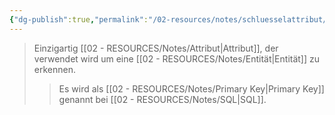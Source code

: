 ```yaml
---
{"dg-publish":true,"permalink":"/02-resources/notes/schluesselattribut/","tags":["informatik/datenbank","informatik/code/SQL"],"noteIcon":"","updated":"2025-10-29T12:59:09.973+01:00"}
---
```


>Einzigartig [[02 - RESOURCES/Notes/Attribut\|Attribut]], der verwendet wird um eine [[02 - RESOURCES/Notes/Entität\|Entität]] zu erkennen.
>>Es wird als [[02 - RESOURCES/Notes/Primary Key\|Primary Key]] genannt bei [[02 - RESOURCES/Notes/SQL\|SQL]].